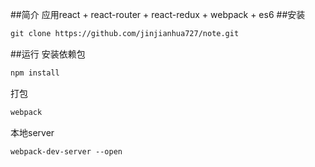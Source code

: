 ##简介
应用react + react-router + react-redux + webpack + es6
##安装
```html
git clone https://github.com/jinjianhua727/note.git
```
##运行
安装依赖包
```html
npm install
```
打包
```html
webpack
```
本地server
```html
webpack-dev-server --open
```